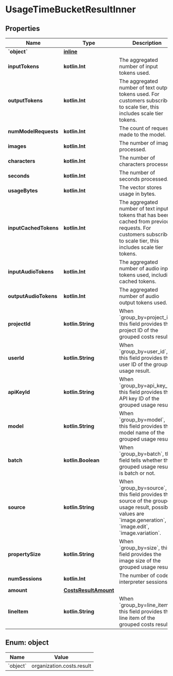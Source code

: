 
# UsageTimeBucketResultInner

## Properties
| Name | Type | Description | Notes |
| ------------ | ------------- | ------------- | ------------- |
| **&#x60;object&#x60;** | [**inline**](#&#x60;Object&#x60;) |  |  |
| **inputTokens** | **kotlin.Int** | The aggregated number of input tokens used. |  |
| **outputTokens** | **kotlin.Int** | The aggregated number of text output tokens used. For customers subscribe to scale tier, this includes scale tier tokens. |  |
| **numModelRequests** | **kotlin.Int** | The count of requests made to the model. |  |
| **images** | **kotlin.Int** | The number of images processed. |  |
| **characters** | **kotlin.Int** | The number of characters processed. |  |
| **seconds** | **kotlin.Int** | The number of seconds processed. |  |
| **usageBytes** | **kotlin.Int** | The vector stores usage in bytes. |  |
| **inputCachedTokens** | **kotlin.Int** | The aggregated number of text input tokens that has been cached from previous requests. For customers subscribe to scale tier, this includes scale tier tokens. |  [optional] |
| **inputAudioTokens** | **kotlin.Int** | The aggregated number of audio input tokens used, including cached tokens. |  [optional] |
| **outputAudioTokens** | **kotlin.Int** | The aggregated number of audio output tokens used. |  [optional] |
| **projectId** | **kotlin.String** | When &#x60;group_by&#x3D;project_id&#x60;, this field provides the project ID of the grouped costs result. |  [optional] |
| **userId** | **kotlin.String** | When &#x60;group_by&#x3D;user_id&#x60;, this field provides the user ID of the grouped usage result. |  [optional] |
| **apiKeyId** | **kotlin.String** | When &#x60;group_by&#x3D;api_key_id&#x60;, this field provides the API key ID of the grouped usage result. |  [optional] |
| **model** | **kotlin.String** | When &#x60;group_by&#x3D;model&#x60;, this field provides the model name of the grouped usage result. |  [optional] |
| **batch** | **kotlin.Boolean** | When &#x60;group_by&#x3D;batch&#x60;, this field tells whether the grouped usage result is batch or not. |  [optional] |
| **source** | **kotlin.String** | When &#x60;group_by&#x3D;source&#x60;, this field provides the source of the grouped usage result, possible values are &#x60;image.generation&#x60;, &#x60;image.edit&#x60;, &#x60;image.variation&#x60;. |  [optional] |
| **propertySize** | **kotlin.String** | When &#x60;group_by&#x3D;size&#x60;, this field provides the image size of the grouped usage result. |  [optional] |
| **numSessions** | **kotlin.Int** | The number of code interpreter sessions. |  [optional] |
| **amount** | [**CostsResultAmount**](CostsResultAmount.md) |  |  [optional] |
| **lineItem** | **kotlin.String** | When &#x60;group_by&#x3D;line_item&#x60;, this field provides the line item of the grouped costs result. |  [optional] |


<a id="`Object`"></a>
## Enum: object
| Name | Value |
| ---- | ----- |
| &#x60;object&#x60; | organization.costs.result |




